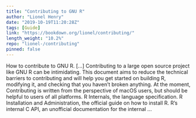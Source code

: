 ```yaml
---
title: "Contributing to GNU R"
author: "Lionel Henry"
date: "2019-10-19T11:20:28Z"
tags: [Guide]
link: "https://bookdown.org/lionel/contributing/"
length_weight: "10.2%"
repo: "lionel-/contributing"
pinned: false
---
```


How to contribute to GNU R. [...] Contributing to a large open source project like GNU R can be intimidating. This document aims to reduce the technical barriers to contributing and will help you get started on building R, modifying it, and checking that you haven’t broken anything. At the moment, Contributing is written from the perspective of macOS users, but should be helpful to users of all platforms. R Internals, the language specification. R Installation and Administration, the official guide on how to install R. R’s internal C API, an unofficial documentation for the internal ...
